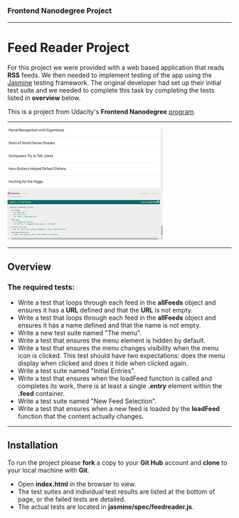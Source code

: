 ### Frontend Nanodegree Project
___

# Feed Reader Project

For this project we were provided with a web based application that reads **RSS** feeds. We then needed to implement testing of the app using the [Jasmine](http://jasmine.github.io/) testing framework. The original developer had set up their initial test suite and we needed to complete this task by completing the tests listed in **overview** below.

This is a project from Udacity's **Frontend Nanodegree** [program](https://www.udacity.com/course/front-end-web-developer-nanodegree--nd001).
___

![feed reader project](images/feed-reader-screen.png)

___


## Overview

### The required tests:

- Write a test that loops through each feed in the **allFeeds** object and ensures it has a **URL** defined and that the **URL** is not empty.
- Write a test that loops through each feed in the **allFeeds** object and ensures it has a name defined and that the name is not empty.
- Write a new test suite named "The menu".
- Write a test that ensures the menu element is hidden by default.
- Write a test that ensures the menu changes visibility when the menu icon is clicked. This test should have two expectations: does the menu display when clicked and does it hide when clicked again.
- Write a test suite named "Initial Entries".
- Write a test that ensures when the loadFeed function is called and completes its work, there is at least a single **.entry** element within the **.feed** container.
- Write a test suite named "New Feed Selection".
- Write a test that ensures when a new feed is loaded by the **loadFeed** function that the content actually changes.

___


## Installation

To run the project please **fork** a copy to your **Git Hub** account and **clone** to your local machine with **Git**.

- Open **index.html** in the browser to view.
- The test suites and individual test results are listed at the bottom of page, or the failed tests are detailed.
- The actual tests are located in **jasmine/spec/feedreader.js**.